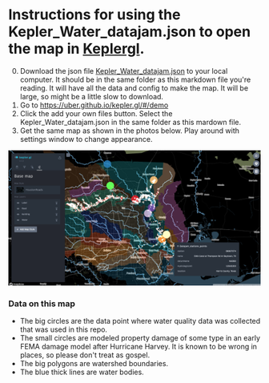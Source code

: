 # Instructions for using the Kepler_Water_datajam.json to open the map in <a href="https://uber.github.io/kepler.gl/">Keplergl</a>. 



0. Download the json file <a href="https://github.com/houstondatavis/data-jam-June-2018/blob/master/pre_made_kepler_map/Kepler_Water_datajam.json">Kepler_Water_datajam.json</a> to your local computer. It should be in the same folder as this markdown file you're reading. It will have all the data and config to make the map. It will be large, so might be a little slow to download.
1. Go to https://uber.github.io/kepler.gl/#/demo
2. Click the add your own files button. Select the Kepler_Water_datajam.json in the same folder as this mardown file.
3. Get the same map as shown in the photos below. Play around with settings window to change appearance. 



![WaterQualityMap_Keplergl_screenshot](WaterQualityMap_Keplergl_screenshot.png)

### Data on this map
- The big circles are the data point where water quality data was collected that was used in this repo.
- The small circles are modeled property damage of some type in an early FEMA damage model after Hurricane Harvey. It is known to be wrong in places, so please don't treat as gospel.
- The big polygons are watershed boundaries. 
- The blue thick lines are water bodies.
